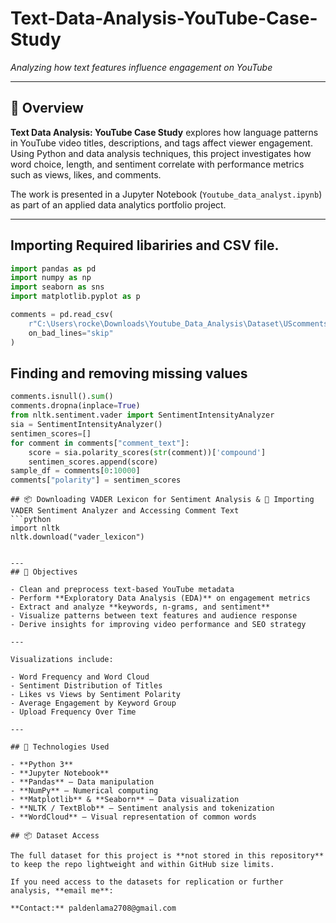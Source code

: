 # Text-Data-Analysis-YouTube-Case-Study
_Analyzing how text features influence engagement on YouTube_

---

## 📘 Overview

**Text Data Analysis: YouTube Case Study** explores how language patterns in YouTube video titles, descriptions, and tags affect viewer engagement. Using Python and data analysis techniques, this project investigates how word choice, length, and sentiment correlate with performance metrics such as views, likes, and comments.

The work is presented in a Jupyter Notebook (`Youtube_data_analyst.ipynb`) as part of an applied data analytics portfolio project.

---
## Importing Required libariries and CSV file.
```python
import pandas as pd
import numpy as np
import seaborn as sns
import matplotlib.pyplot as p

comments = pd.read_csv(
    r"C:\Users\rocke\Downloads\Youtube_Data_Analysis\Dataset\UScomments.csv",
    on_bad_lines="skip"
)
```
## Finding and removing missing values
```python
comments.isnull().sum()
comments.dropna(inplace=True)
from nltk.sentiment.vader import SentimentIntensityAnalyzer
sia = SentimentIntensityAnalyzer()
sentimen_scores=[]
for comment in comments["comment_text"]:
    score = sia.polarity_scores(str(comment))['compound']
    sentimen_scores.append(score)
sample_df = comments[0:10000]
comments["polarity"] = sentimen_scores
```

```
## 📦 Downloading VADER Lexicon for Sentiment Analysis & 🧠 Importing VADER Sentiment Analyzer and Accessing Comment Text
```python
import nltk
nltk.download("vader_lexicon")


---
## 🎯 Objectives

- Clean and preprocess text-based YouTube metadata
- Perform **Exploratory Data Analysis (EDA)** on engagement metrics
- Extract and analyze **keywords, n-grams, and sentiment**
- Visualize patterns between text features and audience response
- Derive insights for improving video performance and SEO strategy

---

Visualizations include:

- Word Frequency and Word Cloud
- Sentiment Distribution of Titles
- Likes vs Views by Sentiment Polarity
- Average Engagement by Keyword Group
- Upload Frequency Over Time

---

## 🧰 Technologies Used

- **Python 3**
- **Jupyter Notebook**
- **Pandas** – Data manipulation
- **NumPy** – Numerical computing
- **Matplotlib** & **Seaborn** – Data visualization
- **NLTK / TextBlob** – Sentiment analysis and tokenization
- **WordCloud** – Visual representation of common words

## 📦 Dataset Access

The full dataset for this project is **not stored in this repository** to keep the repo lightweight and within GitHub size limits.

If you need access to the datasets for replication or further analysis, **email me**:

**Contact:** paldenlama2708@gmail.com
